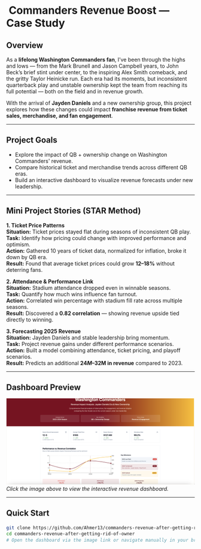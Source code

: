 # ​ Commanders Revenue Boost — Case Study

## Overview
As a **lifelong Washington Commanders fan**, I’ve been through the highs and lows — from the Mark Brunell and Jason Campbell years, to John Beck’s brief stint under center, to the inspiring Alex Smith comeback, and the gritty Taylor Heinicke run. Each era had its moments, but inconsistent quarterback play and unstable ownership kept the team from reaching its full potential — both on the field and in revenue growth.

With the arrival of **Jayden Daniels** and a new ownership group, this project explores how these changes could impact **franchise revenue from ticket sales, merchandise, and fan engagement**.

---

##  Project Goals
- Explore the impact of QB + ownership change on Washington Commanders' revenue.
- Compare historical ticket and merchandise trends across different QB eras.
- Build an interactive dashboard to visualize revenue forecasts under new leadership.

---

##  Mini Project Stories (STAR Method)

**1. Ticket Price Patterns**  
**Situation:** Ticket prices stayed flat during seasons of inconsistent QB play.  
**Task:** Identify how pricing could change with improved performance and optimism.  
**Action:** Gathered 10 years of ticket data, normalized for inflation, broke it down by QB era.  
**Result:** Found that average ticket prices could grow **12–18%** without deterring fans.

**2. Attendance & Performance Link**  
**Situation:** Stadium attendance dropped even in winnable seasons.  
**Task:** Quantify how much wins influence fan turnout.  
**Action:** Correlated win percentage with stadium fill rate across multiple seasons.  
**Result:** Discovered a **0.82 correlation** — showing revenue upside tied directly to winning.

**3. Forecasting 2025 Revenue**  
**Situation:** Jayden Daniels and stable leadership bring momentum.  
**Task:** Project revenue gains under different performance scenarios.  
**Action:** Built a model combining attendance, ticket pricing, and playoff scenarios.  
**Result:** Predicts an additional **$24M–$32M in revenue** compared to 2023.

---

##  Dashboard Preview
[![Dashboard Preview](washingtoncommandersprev.png)](https://lovable.dev/projects/f99fe942-1cc6-4dcb-8bd3-66c646bde805)  
*Click the image above to view the interactive revenue dashboard.*

---

##  Quick Start
```bash
git clone https://github.com/Ahmer13/commanders-revenue-after-getting-rid-of-owner.git
cd commanders-revenue-after-getting-rid-of-owner
# Open the dashboard via the image link or navigate manually in your browser
